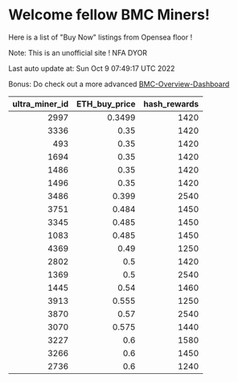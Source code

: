 # Welcome fellow BMC Miners!
Here is a list of "Buy Now" listings from Opensea floor !

Note: This is an unofficial site ! NFA DYOR

Last auto update at: Sun Oct  9 07:49:17 UTC 2022

Bonus: Do check out a more advanced [BMC-Overview-Dashboard](https://dune.com/defifunk/BMC-Overview-Dashboard)


|   ultra_miner_id |   ETH_buy_price |   hash_rewards |
|-----------------:|----------------:|---------------:|
|             2997 |          0.3499 |           1420 |
|             3336 |          0.35   |           1420 |
|              493 |          0.35   |           1420 |
|             1694 |          0.35   |           1420 |
|             1486 |          0.35   |           1420 |
|             1496 |          0.35   |           1420 |
|             3486 |          0.399  |           2540 |
|             3751 |          0.484  |           1450 |
|             3345 |          0.485  |           1450 |
|             1083 |          0.485  |           1450 |
|             4369 |          0.49   |           1250 |
|             2802 |          0.5    |           1420 |
|             1369 |          0.5    |           2540 |
|             1445 |          0.54   |           1460 |
|             3913 |          0.555  |           1250 |
|             3870 |          0.57   |           2540 |
|             3070 |          0.575  |           1440 |
|             3227 |          0.6    |           1580 |
|             3266 |          0.6    |           1450 |
|             2736 |          0.6    |           1240 |